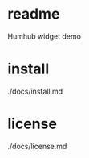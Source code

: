 readme
======

Humhub widget demo

install
=======

./docs/install.md

license
=======

./docs/license.md